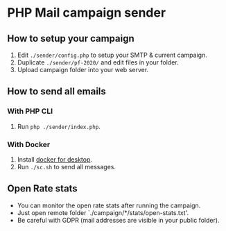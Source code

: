 # PHP Mail campaign sender

## How to setup your campaign
1. Edit `./sender/config.php` to setup your SMTP & current campaign.
1. Duplicate `./sender/pf-2020/` and edit files in your folder.
1. Upload campaign folder into your web server.

## How to send all emails

### With PHP CLI
1. Run `php ./sender/index.php`.

### With Docker
1. Install [docker for desktop](https://www.docker.com/products/docker-desktop).
1. Run `./sc.sh` to send all messages.

## Open Rate stats
- You can monitor the open rate stats after running the campaign.
- Just open remote folder `./campaign/*/stats/open-stats.txt'.
- Be careful with GDPR (mail addresses are visible in your public folder).